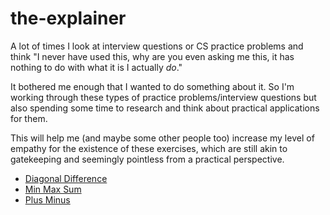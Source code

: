 # the-explainer
A lot of times I look at interview questions or CS practice problems and think "I never have used this, why are you even asking me this, it has nothing to do with what it is I actually _do_." 

It bothered me enough that I wanted to do something about it. So I'm working through these types of practice problems/interview questions but also spending some time to research and think about practical applications for them. 

This will help me (and maybe some other people too) increase my level of empathy for the existence of these exercises, which are still akin to gatekeeping and seemingly pointless from a practical perspective. 

- [Diagonal Difference](diagonal-difference.md)
- [Min Max Sum](min-max-sum.md)
- [Plus Minus](plus-minus.md)

